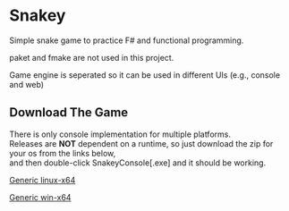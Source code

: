 # Snakey
Simple snake game to practice F# and functional programming.


paket and fmake are not used in this project.


Game engine is seperated so it can be used in different UIs (e.g., console and web)

## Download The Game
There is only console implementation for multiple platforms.  
Releases are **NOT** dependent on a runtime, so just download the zip for your os from the links below,  
and then double-click SnakeyConsole[.exe] and it should be working.

[Generic linux-x64](raw/master/Download/linux-x64.zip)

[Generic win-x64](raw/master/Download/win-x64.zip)